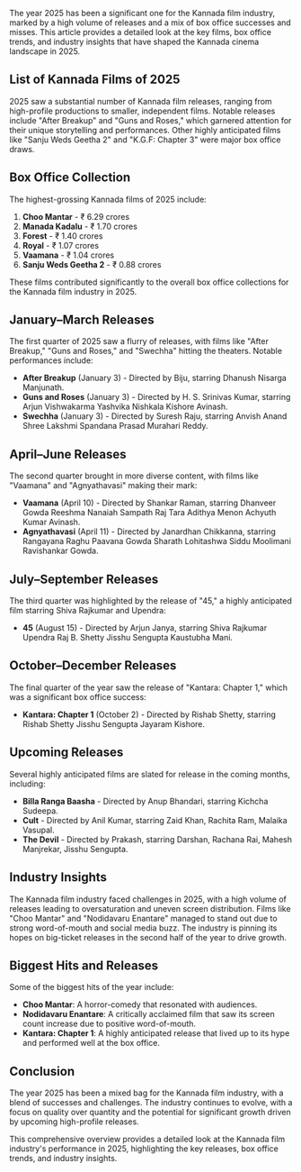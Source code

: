 The year 2025 has been a significant one for the Kannada film industry, marked by a high volume of releases and a mix of box office successes and misses. This article provides a detailed look at the key films, box office trends, and industry insights that have shaped the Kannada cinema landscape in 2025.

## List of Kannada Films of 2025

2025 saw a substantial number of Kannada film releases, ranging from high-profile productions to smaller, independent films. Notable releases include "After Breakup" and "Guns and Roses," which garnered attention for their unique storytelling and performances. Other highly anticipated films like "Sanju Weds Geetha 2" and "K.G.F: Chapter 3" were major box office draws.

## Box Office Collection

The highest-grossing Kannada films of 2025 include:
1. **Choo Mantar** - ₹ 6.29 crores
2. **Manada Kadalu** - ₹ 1.70 crores
3. **Forest** - ₹ 1.40 crores
4. **Royal** - ₹ 1.07 crores
5. **Vaamana** - ₹ 1.04 crores
6. **Sanju Weds Geetha 2** - ₹ 0.88 crores

These films contributed significantly to the overall box office collections for the Kannada film industry in 2025.

## January–March Releases

The first quarter of 2025 saw a flurry of releases, with films like "After Breakup," "Guns and Roses," and "Swechha" hitting the theaters. Notable performances include:
- **After Breakup** (January 3) - Directed by Biju, starring Dhanush Nisarga Manjunath.
- **Guns and Roses** (January 3) - Directed by H. S. Srinivas Kumar, starring Arjun Vishwakarma Yashvika Nishkala Kishore Avinash.
- **Swechha** (January 3) - Directed by Suresh Raju, starring Anvish Anand Shree Lakshmi Spandana Prasad Murahari Reddy.

## April–June Releases

The second quarter brought in more diverse content, with films like "Vaamana" and "Agnyathavasi" making their mark:
- **Vaamana** (April 10) - Directed by Shankar Raman, starring Dhanveer Gowda Reeshma Nanaiah Sampath Raj Tara Adithya Menon Achyuth Kumar Avinash.
- **Agnyathavasi** (April 11) - Directed by Janardhan Chikkanna, starring Rangayana Raghu Paavana Gowda Sharath Lohitashwa Siddu Moolimani Ravishankar Gowda.

## July–September Releases

The third quarter was highlighted by the release of "45," a highly anticipated film starring Shiva Rajkumar and Upendra:
- **45** (August 15) - Directed by Arjun Janya, starring Shiva Rajkumar Upendra Raj B. Shetty Jisshu Sengupta Kaustubha Mani.

## October–December Releases

The final quarter of the year saw the release of "Kantara: Chapter 1," which was a significant box office success:
- **Kantara: Chapter 1** (October 2) - Directed by Rishab Shetty, starring Rishab Shetty Jisshu Sengupta Jayaram Kishore.

## Upcoming Releases

Several highly anticipated films are slated for release in the coming months, including:
- **Billa Ranga Baasha** - Directed by Anup Bhandari, starring Kichcha Sudeepa.
- **Cult** - Directed by Anil Kumar, starring Zaid Khan, Rachita Ram, Malaika Vasupal.
- **The Devil** - Directed by Prakash, starring Darshan, Rachana Rai, Mahesh Manjrekar, Jisshu Sengupta.

## Industry Insights

The Kannada film industry faced challenges in 2025, with a high volume of releases leading to oversaturation and uneven screen distribution. Films like "Choo Mantar" and "Nodidavaru Enantare" managed to stand out due to strong word-of-mouth and social media buzz. The industry is pinning its hopes on big-ticket releases in the second half of the year to drive growth.

## Biggest Hits and Releases

Some of the biggest hits of the year include:
- **Choo Mantar**: A horror-comedy that resonated with audiences.
- **Nodidavaru Enantare**: A critically acclaimed film that saw its screen count increase due to positive word-of-mouth.
- **Kantara: Chapter 1**: A highly anticipated release that lived up to its hype and performed well at the box office.

## Conclusion

The year 2025 has been a mixed bag for the Kannada film industry, with a blend of successes and challenges. The industry continues to evolve, with a focus on quality over quantity and the potential for significant growth driven by upcoming high-profile releases.

This comprehensive overview provides a detailed look at the Kannada film industry's performance in 2025, highlighting the key releases, box office trends, and industry insights.